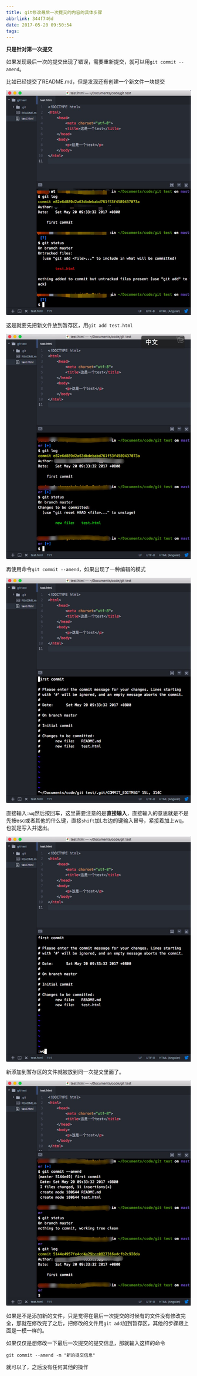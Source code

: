 ```yaml
---
title: git修改最后一次提交的内容的具体步骤
abbrlink: 344f746d
date: 2017-05-20 09:50:54
tags:
---
```

**只是针对第一次提交**

如果发现最后一次的提交出现了错误，需要重新提交，就可以用`git commit --amend`。

比如已经提交了README.md，但是发现还有创建一个新文件一块提交

![已提交未暂存](/img/2017/git修改最后一次提交的内容的具体步骤/Jietu20170520-093718.jpg)

这是就要先把新文件放到暂存区，用`git add test.html`

![已提交已暂存](/img/2017/git修改最后一次提交的内容的具体步骤/Jietu20170520-093835.jpg)

再使用命令`git commit --amend`，如果出现了一种编辑的模式

![编辑状态](/img/2017/git修改最后一次提交的内容的具体步骤/Jietu20170520-094641.jpg)

直接输入`:wq`然后按回车，这里需要注意的是**直接输入**，直接输入的意思就是不是先按esc或者其他的什么键，直接`shift`加L右边的键输入冒号，紧接着加上wq，也就是写入并退出。

![输入:wq](/img/2017/git修改最后一次提交的内容的具体步骤/Jietu20170520-094700.jpg)

新添加到暂存区的文件就被放到同一次提交里面了。

![输入:wq](/img/2017/git修改最后一次提交的内容的具体步骤/Jietu20170520-094821.jpg)

如果是不是添加新的文件，只是觉得在最后一次提交的时候有的文件没有修改完全，那就在修改完了之后，把修改的文件用`git add`加到暂存区，其他的步骤跟上面是一模一样的。

如果仅仅是想修改一下最后一次提交的提交信息，那就输入这样的命令

~~~
git commit --amend -m "新的提交信息"
~~~

就可以了，之后没有任何其他的操作
